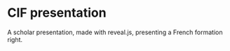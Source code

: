 # CIF presentation

A scholar presentation, made with reveal.js, presenting a French formation right.
